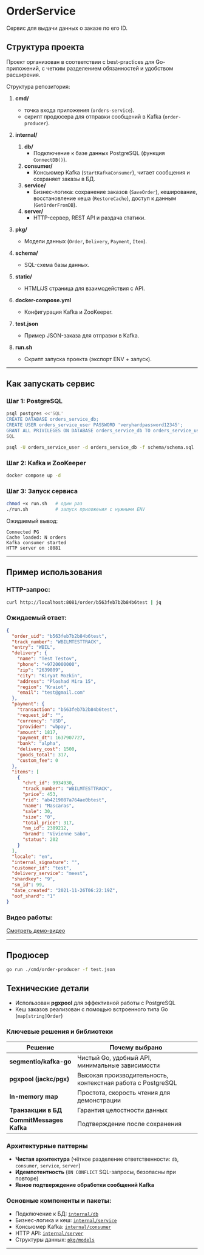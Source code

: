 
# OrderService
Сервис для выдачи данных о заказе по его ID.

## Структура проекта

Проект организован в соответствии с best-practices для Go-приложений, с четким разделением обязанностей и удобством расширения.

Структура репозитория:

1. **cmd/**
   - точка входа приложения (`orders-service`).
   - скрипт продюсера для отправки сообщений в Kafka (`order-producer`).
  
2. **internal/**
   1. **db/**
      - Подключение к базе данных PostgreSQL (функция `ConnectDB()`).
   2. **consumer/**
      - Консьюмер Kafka (`StartKafkaConsumer`), читает сообщения и сохраняет заказы в БД.
   3. **service/**
      - Бизнес-логика: сохранение заказов (`SaveOrder`), кеширование, восстановление кеша (`RestoreCache`), доступ к данным (`GetOrderFromDB`).
   4. **server/**
      - HTTP-сервер, REST API и раздача статики.

3. **pkg/**
   - Модели данных (`Order`, `Delivery`, `Payment`, `Item`).

4. **schema/**
   - SQL-схема базы данных.

5. **static/**
   - HTML/JS страница для взаимодействия с API.

6. **docker-compose.yml**
   - Конфигурация Kafka и ZooKeeper.

7. **test.json**
   - Пример JSON-заказа для отправки в Kafka.

8. **run.sh**
   - Скрипт запуска проекта (экспорт ENV + запуск).

---

## Как запускать сервис

### Шаг 1: PostgreSQL

```bash
psql postgres <<'SQL'
CREATE DATABASE orders_service_db;
CREATE USER orders_service_user PASSWORD 'veryhardpassword12345';
GRANT ALL PRIVILEGES ON DATABASE orders_service_db TO orders_service_user;
SQL

psql -U orders_service_user -d orders_service_db -f schema/schema.sql
````

### Шаг 2: Kafka и ZooKeeper

```bash
docker compose up -d
```

### Шаг 3: Запуск сервиса

```bash
chmod +x run.sh   # один раз
./run.sh          # запуск приложения с нужными ENV
```

Ожидаемый вывод:

```
Connected PG
Cache loaded: N orders
Kafka consumer started
HTTP server on :8081
```

---

## Пример использования

### HTTP-запрос:

```bash
curl http://localhost:8081/order/b563feb7b2b84b6test | jq
```

### Ожидаемый ответ:

```json
{
  "order_uid": "b563feb7b2b84b6test",
  "track_number": "WBILMTESTTRACK",
  "entry": "WBIL",
  "delivery": {
    "name": "Test Testov",
    "phone": "+9720000000",
    "zip": "2639809",
    "city": "Kiryat Mozkin",
    "address": "Ploshad Mira 15",
    "region": "Kraiot",
    "email": "test@gmail.com"
  },
  "payment": {
    "transaction": "b563feb7b2b84b6test",
    "request_id": "",
    "currency": "USD",
    "provider": "wbpay",
    "amount": 1817,
    "payment_dt": 1637907727,
    "bank": "alpha",
    "delivery_cost": 1500,
    "goods_total": 317,
    "custom_fee": 0
  },
  "items": [
    {
      "chrt_id": 9934930,
      "track_number": "WBILMTESTTRACK",
      "price": 453,
      "rid": "ab4219087a764ae0btest",
      "name": "Mascaras",
      "sale": 30,
      "size": "0",
      "total_price": 317,
      "nm_id": 2389212,
      "brand": "Vivienne Sabo",
      "status": 202
    }
  ],
  "locale": "en",
  "internal_signature": "",
  "customer_id": "test",
  "delivery_service": "meest",
  "shardkey": "9",
  "sm_id": 99,
  "date_created": "2021-11-26T06:22:19Z",
  "oof_shard": "1"
}
```

### Видео работы:

[Смотреть демо-видео](https://drive.google.com/file/d/1-U-Ti53Mk0OmKOQgpkMY8NvHtHTkE16J/view?usp=sharing)

---

## Продюсер 

```bash
go run ./cmd/order-producer -f test.json
```


## Технические детали

* Использован **pgxpool** для эффективной работы с PostgreSQL
* Кеш заказов реализован с помощью встроенного типа Go (`map[string]Order`)

### Ключевые решения и библиотеки

| Решение                  | Почему выбрано                                              |
| ------------------------ | ----------------------------------------------------------- |
| **segmentio/kafka-go**   | Чистый Go, удобный API, минимальные зависимости             |
| **pgxpool (jackc/pgx)**  | Высокая производительность, контекстная работа с PostgreSQL |
| **In-memory map**        | Простота, скорость чтения для демонстрации                  |
| **Транзакции в БД**      | Гарантия целостности данных                                 |
| **CommitMessages Kafka** | Подтверждение после сохранения                              |

### Архитектурные паттерны

* **Чистая архитектура** (чёткое разделение ответственности: `db`, `consumer`, `service`, `server`)
* **Идемпотентность** (`ON CONFLICT` SQL-запросы, безопасны при повторе)
* **Явное подтверждение обработки сообщений Kafka**

### Основные компоненты и пакеты:

* Подключение к БД: [`internal/db`](internal/db)
* Бизнес-логика и кеш: [`internal/service`](internal/service)
* Консьюмер Kafka: [`internal/consumer`](internal/consumer)
* HTTP API: [`internal/server`](internal/server)
* Структуры данных: [`pkg/models`](pkg/models)

---

